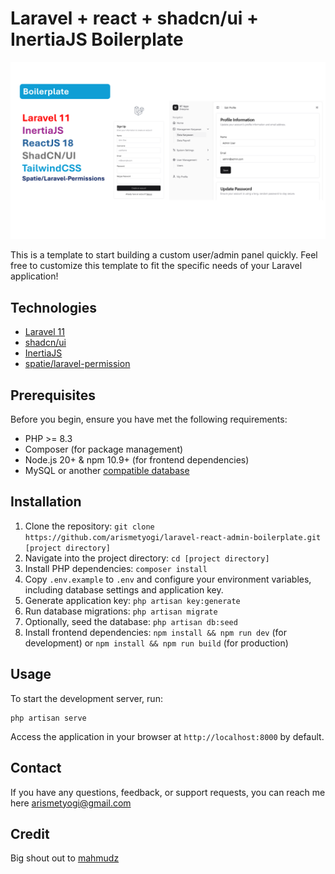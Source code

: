 # Laravel + react + shadcn/ui + InertiaJS Boilerplate

![Laravel + react + shadcn/ui + InertiaJS Boilerplate](https://raw.githubusercontent.com/arismetyogi/laravel-react-admin-boilerplate/main/public/repository-cover.png)

This is a template to start building a custom user/admin panel quickly.
Feel free to customize this template to fit the specific needs of your Laravel application!

## Technologies

- [Laravel 11](https://laravel.com/docs/)
- [shadcn/ui](https://ui.shadcn.com/docs)
- [InertiaJS](https://inertiajs.com/)
- [spatie/laravel-permission](https://spatie.be/docs/laravel-permission/v6)

## Prerequisites

Before you begin, ensure you have met the following requirements:

- PHP >= 8.3
- Composer (for package management)
- Node.js 20+ & npm 10.9+ (for frontend dependencies)
- MySQL or another [compatible database](https://laravel.com/docs/11.x/database#configuration)

## Installation

1. Clone the repository: `git clone https://github.com/arismetyogi/laravel-react-admin-boilerplate.git [project directory]`
2. Navigate into the project directory: `cd [project directory]`
3. Install PHP dependencies: `composer install`
4. Copy `.env.example` to `.env` and configure your environment variables, including database settings and application key.
5. Generate application key: `php artisan key:generate`
6. Run database migrations: `php artisan migrate`
7. Optionally, seed the database: `php artisan db:seed`
8. Install frontend dependencies: `npm install && npm run dev` (for development) or `npm install && npm run build` (for production)

## Usage

To start the development server, run:

```
php artisan serve
```

Access the application in your browser at `http://localhost:8000` by default.

## Contact

If you have any questions, feedback, or support requests, you can reach me here [arismetyogi@gmail.com](https://github.com/arismetyogi/laravel-react-admin-boilerplate.git)

## Credit

Big shout out to [mahmudz](https://github.com/mahmudz/laravel-shadcn-app-panel.git)
